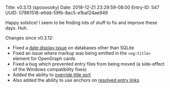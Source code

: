 Title: v0.3.13 (spoooooky)
Date: 2018-12-21 23:29:59-08:00
Entry-ID: 547
UUID: 07861518-e6dd-59fb-8ac5-e1baf24ae949

Happy solstice! I seem to be finding lots of stuff to fix and improve these days. Huh.

Changes since v0.3.12:

* Fixed a [date display issue](https://github.com/PlaidWeb/Publ/issues/145) on databases other than SQLite
* Fixed an issue where markup was being emitted in the `<og:title>` element for OpenGraph cards
* Fixed a bug which prevented entry files from being moved (a side-effect of the Windows compatibility fixes)
* Added the ability to [override title sort](322#sort-title)
* Also added the ability to use anchors on [resolved entry links](322#entry-links)
